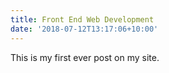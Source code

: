 ```yaml
---
title: Front End Web Development
date: '2018-07-12T13:17:06+10:00'
---
```

This is my first ever post on my site.
